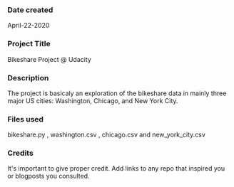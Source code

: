 ### Date created
April-22-2020

### Project Title
Bikeshare Project @ Udacity

### Description
The project is basicaly an exploration of the bikeshare data in mainly three major US cities: Washington, Chicago, and New York City.

### Files used
bikeshare.py , washington.csv , chicago.csv and new_york_city.csv

### Credits
It's important to give proper credit. Add links to any repo that inspired you or blogposts you consulted.

